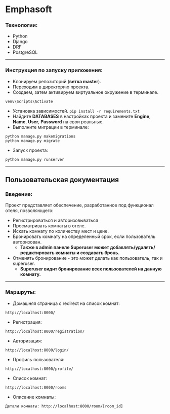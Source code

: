 # Emphasoft

### Технологии:
+ Python
+ Django
+ DRF
+ PostgreSQL
___
### Инструкция по запуску приложения:

+ Клонируем репозиторий (**ветка master**).
+ Переходим в директорию проекта.
+ Создаем, затем активируем виртуальное окружение в терминале.

```
venv\Scripts\Activate
```
+ Установка зависимостей.
```pip install -r requirements.txt```
+ Найдите **DATABASES** в настройках проекта и замените **Engine**, **Name**, **User**, **Password** на свои реальные.
+ Выполните миграции в терминале:
```angular2html
python manage.py makemigrations
python manage.py migrate
```
+ Запуск проекта:
```
python manage.py runserver
```
___

## Пользовательская документация

### Введение:

Проект представляет обеспечение, разработанное под функционал отеля, позволяющего:
+ Регистрироваться и авторизовываться
+ Просматривать комнаты в отеле.
+ Искать комнату по количеству мест и цене.
+ Бронировать комнату на определенный срок, если пользователь авторизован.
  + **Также в admin панеле Superuser может добавлять/удалять/редактировать комнаты и создавать бронь.**
+ Отменять бронирование - это может делать как пользователь, так и superuser.
  + **Superuser видит бронирование всех пользователей на данную комнату.**
___
### Маршруты:

+ Домашняя страница с redirect на список комнат:
```angular2html
http://localhost:8000/
```
+ Регистрация:
```angular2html
http://localhost:8000/registration/
```
+ Авторизация:
```angular2html
http://localhost:8000/login/
```
+ Профиль пользователя:
```angular2html
http://localhost:8000/profile/
```
+ Список комнат:
```angular2html
http://localhost:8000/rooms
```
+ Описание комнаты:
```angular2html
Детали комнаты: http://localhost:8000/room/[room_id]
```
